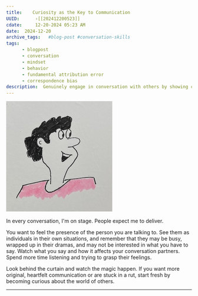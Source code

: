 ```yaml
---
title:    Curiosity as the Key to Communication 
UUID:      ›[[202412200523]] 
cdate:     12-20-2024 05:23 AM
date:  2024-12-20
archive_tags:   #blog-post #conversation-skills 
tags:       
      - blogpost
      - conversation
      - mindset
      - behavior
      - fundamental attribution error
      - correspondence bias
description:  Genuinely engage in conversation with others by showing curiosity.
---
```

![](media/IMG_0894.jpg)


In every conversation, I'm on stage. People expect me to deliver.

You want to feel the presence of the person you are talking to. See them as individuals in their own situations, and remember that they may be busy, wrapped up in their dramas, and may not be interested in what you have to say. Watch what you say and how it affects your conversation partners. Spend more time listening and trying to grasp their feelings.

Look behind the curtain and watch the magic happen. If you want more original, heartfelt communication or are stuck in a rut, start fresh by becoming curious about the world of others. 

----------------------------------
<!--
## Source: 

## See Also
- Feel the presence of the other [[201903081545]]



## References

-->

